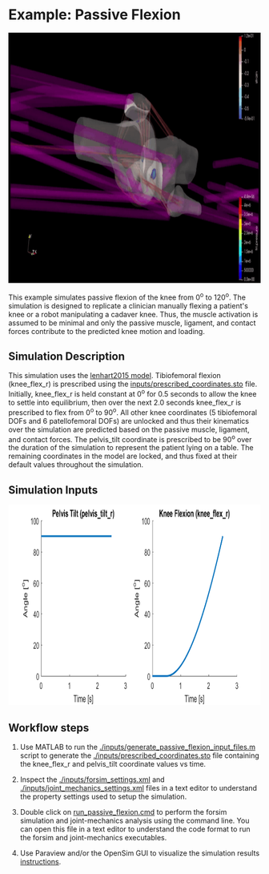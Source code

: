 # Example: Passive Flexion
<p align="center">
  <img src="graphics/passive_flexion.gif" height="500" >
</p>


This example simulates passive flexion of the knee from 0<sup>o</sup> to 120<sup>o</sup>. The simulation is designed to replicate a clinician manually flexing a patient's knee or a robot manipulating a cadaver knee. Thus, the muscle activation is assumed to be minimal and only the passive muscle, ligament, and contact forces contribute to the predicted knee motion and loading. 

## Simulation Description
This simulation uses the [lenhart2015 model](../../models/lenhart2015/lenhart2015.osim). Tibiofemoral flexion (knee_flex_r) is prescribed using the [inputs/prescribed_coordinates.sto](./inputs/prescribed_coordinates.sto) file. Initially, knee_flex_r is held constant at 0<sup>o</sup> for 0.5 seconds to allow the knee to settle into equilibrium, then over the next 2.0 seconds knee_flex_r is prescribed to flex from 0<sup>o</sup> to 90<sup>o</sup>. All other knee coordinates (5 tibiofemoral DOFs and 6 patellofemoral DOFs) are unlocked and thus their kinematics over the simulation are predicted based on the passive muscle, ligament, and contact forces. The pelvis_tilt coordinate is prescribed to be 90<sup>o</sup> over the duration of the simulation to represent the patient lying on a table. The remaining coordinates in the model are locked, and thus fixed at their default values throughout the simulation. 

## Simulation Inputs
<p align="center">
  <img src="./graphics/prescribed_coordinates.png" height="400" >
</p>

## Workflow steps 
1) Use MATLAB to run the [./inputs/generate_passive_flexion_input_files.m](./inputs/generate_passive_flexion_input_files.m) script to generate the [./inputs/prescribed_coordinates.sto](./inputs/prescribed_coordinates.sto) file containing the knee_flex_r and pelvis_tilt coordinate values vs time. 

2) Inspect the [./inputs/forsim_settings.xml](inputs/forsim_settings.xml) and [./inputs/joint_mechanics_settings.xml](./inputs/joint_mechanics_settings.xml) files in a text editor to understand the property settings used to setup the simulation.

3) Double click on [run_passive_flexion.cmd](run_passive_flexion.cmd) to perform the forsim simulation and joint-mechanics analysis using the command line. You can open this file in a text editor to understand the code format to run the forsim and joint-mechanics executables.

4) Use Paraview and/or the OpenSim GUI to visualize the simulation results [instructions](../../documentation/visualizing-models-and-simulation-results.md).
